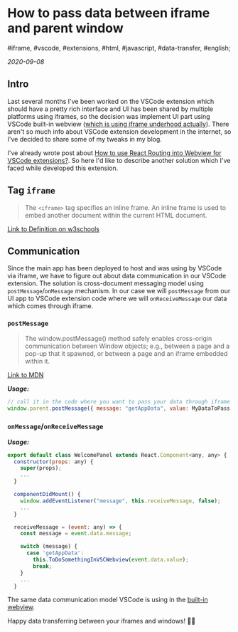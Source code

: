 # How to pass data between iframe and parent window

#iframe, #vscode, #extensions, #html, #javascript, #data-transfer, #english;

_2020-09-08_

## Intro

Last several months I've been worked on the VSCode extension which should have a pretty rich interface and UI has been shared by multiple platforms using iframes, so the decision was implement UI part using VSCode built-in webview ([which is using iframe underhood actually](https://code.visualstudio.com/api/extension-guides/webview)). There aren't so much info about VSCode extension development in the internet, so I've decided to share some of my tweaks in my blog.
 
I've already wrote post about [How to use React Routing into Webview for VSCode extensions?](/posts/how-to-use-react-routing-into-webview-for-vscode-extensions/). So here I'd like to describe another solution which I've faced while developed this extension.

## Tag `iframe`

> The `<iframe>` tag specifies an inline frame. An inline frame is used to embed another document within the current HTML document.

[Link to Definition on w3schools](https://www.w3schools.com/tags/tag_iframe.asp)

## Communication

Since the main app has been deployed to host and was using by VSCode via iframe, we have to figure out about data communication in our VSCode extension. The solution is cross-document messaging model using `postMessage`/`onMessage` mechanism. In our case we will `postMessage` from our UI app to VSCode extension code where we will `onReceiveMessage` our data which comes through iframe. 

### `postMessage`

> The window.postMessage() method safely enables cross-origin communication between Window objects; e.g., between a page and a pop-up that it spawned, or between a page and an iframe embedded within it.

[Link to MDN](https://developer.mozilla.org/en-US/docs/Web/API/Window/postMessage)

_**Usage:**_

```javascript
// call it in the code where you want to pass your data through iframe
window.parent.postMessage({ message: "getAppData", value: MyDataToPass }, "*");
```

### `onMessage`/`onReceiveMessage`

_**Usage:**_

```javascript
export default class WelcomePanel extends React.Component<any, any> {
  constructor(props: any) {
    super(props);
    ...
  }

  componentDidMount() {
    window.addEventListener("message", this.receiveMessage, false);
    ...
  }

  receiveMessage = (event: any) => {
    const message = event.data.message;

    switch (message) {
      case 'getAppData':
        this.ToDoSomethingInVSCWebview(event.data.value);
        break;
    }
    ...
  }
```

The same data communication model VSCode is using in the [built-in webview](https://code.visualstudio.com/api/extension-guides/webview#passing-messages-from-a-webview-to-an-extension). 

Happy data transferring between your iframes and windows! ✌🏼
